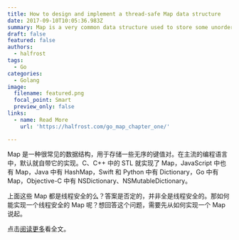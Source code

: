 ```yaml
---
title: How to design and implement a thread-safe Map data structure
date: 2017-09-10T10:05:36.983Z
summary: Map is a very common data structure used to store some unordered key-value pairs. In mainstream programming languages, it comes with its implementation by default. STL in C and C++ implements Map, JavaScript also has Map, Java has HashMap, Swift and Python have Dictionary, Go has Map, and Objective-C has NSDictionary and NSMutableDictionary. Are all the above maps thread-safe? The answer is no, not all thread-safe. How can a thread-safe Map be implemented? To answer this question, you need to start with how to implement a Map.
draft: false
featured: false
authors:
  - halfrost
tags:
  - Go
categories:
  - Golang
image:
  filename: featured.png
  focal_point: Smart
  preview_only: false
links:
  - name: Read More
    url: 'https://halfrost.com/go_map_chapter_one/'

---
```


Map 是一种很常见的数据结构，用于存储一些无序的键值对。在主流的编程语言中，默认就自带它的实现。C、C++ 中的 STL 就实现了 Map，JavaScript 中也有 Map，Java 中有 HashMap，Swift 和 Python 中有 Dictionary，Go 中有 Map，Objective-C 中有 NSDictionary、NSMutableDictionary。

上面这些 Map 都是线程安全的么？答案是否定的，并非全是线程安全的。那如何能实现一个线程安全的 Map 呢？想回答这个问题，需要先从如何实现一个 Map 说起。

点击[阅读更多](https://halfrost.com/go_map_chapter_one/)看全文。
